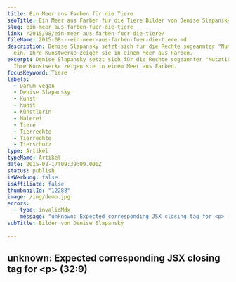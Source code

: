 ```yaml
---
title: Ein Meer aus Farben für die Tiere
seoTitle: Ein Meer aus Farben für die Tiere Bilder von Denise Slapansky
slug: ein-meer-aus-farben-fuer-die-tiere
link: /2015/08/ein-meer-aus-farben-fuer-die-tiere/
fileName: 2015-08---ein-meer-aus-farben-fuer-die-tiere.md
description: Denise Slapansky setzt sich für die Rechte sogeannter "Nutztiere"
  ein. Ihre Kunstwerke zeigen sie in einem Meer aus Farben.
excerpt: Denise Slapansky setzt sich für die Rechte sogeannter "Nutztiere" ein.
  Ihre Kunstwerke zeigen sie in einem Meer aus Farben.
focusKeyword: Tiere
labels:
  - Darum vegan
  - Denise Slapansky
  - Kunst
  - Kunst
  - Künstlerin
  - Malerei
  - Tiere
  - Tierrechte
  - Tierrechte
  - Tierschutz
type: Artikel
typeName: Artikel
date: 2015-08-17T09:39:09.000Z
status: publish
isWerbung: false
isAffiliate: false
thumbnailId: "12288"
image: /img/demo.jpg
errors:
  - type: invalidMdx
    message: "unknown: Expected corresponding JSX closing tag for <p> (32:9)"
subTitle: Bilder von Denise Slapansky
  
---
```


## unknown: Expected corresponding JSX closing tag for &lt;p> (32:9)

<!--
![Denise auf dem Überlebenshof Scottmaring](http://cardamonchai.com/wp-content/uploads/2015/08/11913231_1009917619054983_262499720_n-640x853.jpg "Denise auf dem Überlebenshof Scottmaring")

**Vor Kurzem berichtete ich hier im Blog über eine sehr liebe Dame, die vegane
Häkelmützen mit Statement [<sup>1</sup>](#1) herstellt und sich für die Rechte
der Tiere einsetzt. Denise Slapansky stellte mir jetzt ihr neuestes Projekt
vor.**

Die kreative Friedbergerin häkelt nicht nur, sie hat noch viele weitere Talente.
Seit frühester Kindheit malt und zeichnet sie, meistens schwarz-weiß mit Kohle,
Bleistift oder Kreide. Später kam dann noch die Bildhauerei dazu.

## Farbe, Licht und Freiheit

Während ihrer Ausbildung zur Kunsttherapeutin entdeckte Denise die Farben für
sich, lernte sie kennen und lieben und bringt sie seitdem in ihren Kunstwerken
zum Einsatz.

<blockquote>Mit meinen Bildern setze ich sogenannte "Nutztiere" in ein "Meer aus Farben". So heißt auch ein Song des Berliner Singer/Songwriter-Duos Berge. Er hat mich sehr inspiriert und könnte auch von einigen der Tiere gesungen werden. [<sup>2</sup>](#2)  So muss das für sie sein, wenn sie befreit werden.

![Denise beim Zaunbau auf dem Überlebenshof](http://cardamonchai.com/wp-content/uploads/2015/08/11910611_1009917545721657_897681080_n-640x853.jpg "Denise beim Zaunbau auf dem Überlebenshof")

Licht, nur durch das Licht entstehende Farben, Luft, Freiheit, Liebe. Das fängt
schon beim Futter an: Der Einheitsfraß, den z. B. Schweine bekommen: Ein grauer
Brei, der den Kot flüssig halten soll, damit dieser durch die Spalten im Stall
abfließt, denn während der sogenannten Mastperiode wird der ja nicht gereinigt.

Die Tiere, die ich male, konnten diesem Schicksal entfliehen, sind am Leben und
haben die Farben, das Leben, die Schönheit und ihre Sinne entdeckt. Sie durften
die Liebe der Menschen kennenlernen und nicht nur ihre dunkle Seite.

Ich bin keine Tiermalerin. Es geht mir nicht um das "Genauso wie", dafür gibt es
Fotografen oder andere, die sich darauf spezialisiert haben. Meine Bilder setzen
die Tiere in einen Kontext, in dem sie sein sollten: Mitten im Leben, das bunt
und schön ist, das man genießen muss, es ist das Einzige, das uns allen wirklich
gehört.</blockquote>

![Bild aus dem Atelier von Denise](http://cardamonchai.com/wp-content/uploads/2015/08/11846215_1006376552742423_1526749849_n-640x480.jpg "Bild aus dem Atelier von Denise")

Denise geht es um die Stimmung, den Ausdruck und den Kontext. Sie möchte, dass
ihre Bilder immer wieder gerne angesehen werden.

> Der Betrachter soll sich selbst mit Farben, mit Leben und mit positiver
> Stimmung auftanken.

Die Künstlerin möchte mit ihren Werken nicht nur eine positive und entlastende
Stimmung ausstrahlen, sondern letztlich auch klarmachen, dass die Tiere nicht da
hingehören, wo sie gehalten werden. Einige der Bilder spendet sie an
Überlebenshöfe, die diese versteigern und damit etwas zum Unterhalt ihrer Tiere
beitragen können.

## Sissi und Franz

![Sissi und Franz](http://cardamonchai.com/wp-content/uploads/2015/08/11872662_1009917649054980_786126211_n-640x360.jpg "Sissi und Franz")

Während mir Denise von ihren Kunstwerken erzählte, berichtete sie mir auch von
Sissi und Franz. Sissi wurde von einer Tierärztin entdeckt, die ihn auf einen
Überlebenshof [<sup>3</sup>](#3) brachte. Dort kümmert man sich seither um ihre
Versorgung.

Sissis Retterin ist so verliebt in das Schweinekind, dass sie fand, Sissi müsse
Gesellschaft bekommen. Die Betreiberin des Hofes bekam dann Franz geschenkt, der
aufgrund eines Hodendurchbruchs für den Bauern "wertlos" geworden war.

![Franz](http://cardamonchai.com/wp-content/uploads/2015/08/11882296_1007471632632915_4177767694622563308_o-640x853.jpg "Franz")

Die beiden waren von Anfang an ein Herz und eine Seele, Sissi kümmert sich ganz
rührend um den kleinen Mann. Wenn es die Zeit zulässt, besucht Denise die beiden
und hilft bei den Renovierungsarbeiten auf dem Hof mit.

Franz wird auch auf dem nächsten Bild von Denise zu sehen sein, das derzeit in
Arbeit ist, außerdem wird er das Motiv für den nächsten Stoff ihrer Mützenmarke
WYOB [<sup>1</sup>](#1) sein.

## Bildergalerie: Tiere von Denise Slapansky

[gallery type="rectangular" link="none"
ids="12292,12290,12288,12289,12287,12285,12283,12284,12282,12280,12279"]

Mit lieben Grüßen von Denise sind hier für Euch Berge mit "Meer aus Farben":

<iframe src="https://www.youtube.com/embed/7rHWnRHd3lg" width="560" height="315" frameborder="0" allowfullscreen="allowfullscreen"></iframe>-  [1]  [WYOB - Vegane Mützen mit Statement](/2015/04/vegane-haekelmuetzen-mit-statement/)
-  [2]  [Berge - "Meer aus Farben"](https://www.youtube.com/watch?v=7rHWnRHd3lg)
-  [3]  [Überlebenshof Scottmaring](http://www.tiere-leben.de/Scottmaring.html)

-->

  